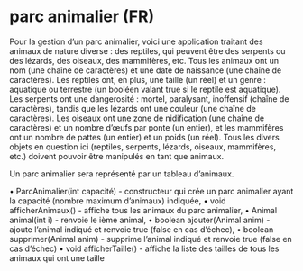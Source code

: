 # parc animalier (FR)

Pour la gestion d’un parc animalier, voici une application traitant des animaux de nature diverse : des reptiles, qui peuvent être des serpents ou des lézards, des oiseaux, des mammifères, etc. Tous les animaux ont un nom (une chaîne de caractères) et une date de naissance (une chaîne de caractères). Les reptiles ont, en plus, une taille (un réel) et un genre : aquatique ou terrestre  (un  booléen  valant  true  si  le  reptile  est  aquatique).  Les  serpents  ont  une dangerosité : mortel, paralysant, inoffensif (chaîne de caractères), tandis que les lézards ont une couleur (une chaîne de caractères). Les oiseaux ont une zone de nidification (une chaîne de caractères) et un nombre d’œufs par ponte (un entier), et les mammifères ont un nombre de pattes (un entier) et un poids (un réel). Tous les divers objets en question ici (reptiles, serpents, lézards, oiseaux, mammifères, etc.) doivent pouvoir être manipulés en tant que animaux.

Un parc animalier sera représenté par un tableau d’animaux. 

• ParcAnimalier(int capacité) - constructeur qui crée un parc animalier ayant la capacité (nombre maximum d’animaux) indiquée, 
• void afficherAnimaux() - affiche tous les animaux du parc animalier, 
• Animal animal(int i) - renvoie le ième animal, 
• boolean ajouter(Animal anim) - ajoute l’animal indiqué et renvoie true (false en cas d’échec),
• boolean supprimer(Animal anim) - supprime l’animal indiqué et renvoie true (false en cas d’échec)
• void afficherTaille() - affiche la liste des tailles de tous les animaux qui ont une taille 
